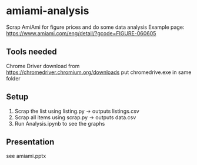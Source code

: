 # amiami-analysis
Scrap AmiAmi for figure prices and do some data analysis
Example page: https://www.amiami.com/eng/detail/?gcode=FIGURE-060605

## Tools needed
Chrome Driver
download from https://chromedriver.chromium.org/downloads
put chromedrive.exe in same folder

## Setup
1) Scrap the list using listing.py -> outputs listings.csv
2) Scrap all items using scrap.py -> outputs data.csv
3) Run Analysis.ipynb to see the graphs

## Presentation
see amiami.pptx

